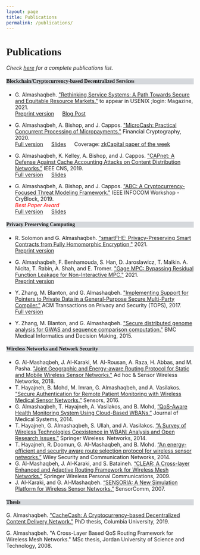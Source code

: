 ```yaml
---
layout: page
title: Publications
permalink: /publications/
---
```

<h1 style="font-family: 'Comic Sans MS'">Publications</h1>

_Check [here](https://scholar.google.com/citations?user=QKIkII0AAAAJ&hl=en) for a complete publications list._<br/>


<h4 style="font-family: 'Comic Sans MS'; background-color:rgb(213, 216, 220);">Blockchain/Cryptocurrency-based Decentralized Services</h4> 
  
* G. Almashaqbeh. ["Rethinking Service Systems: A Path Towards Secure and Equitable Resource Markets."]() to appear in USENIX ;login: Magazine, 2021.<br/>
  [Preprint version](./preprint/almashaqbeh-login-21.pdf) &emsp; [Blog Post](https://blog.nucypher.com/the-path-towards-building-decentralized-services/)

* G. Almashaqbeh, A. Bishop, and J. Cappos. ["MicroCash: Practical Concurrent Processing of Micropayments."](https://link.springer.com/chapter/10.1007/978-3-030-51280-4_13) Financial Cryptography, 2020.<br/>
  [Full version](https://arxiv.org/abs/1911.08520) &emsp; [Slides](../slides/microcash-fc-2020.pdf) &emsp; Coverage: [zkCapital paper of the week](https://zkcapital.substack.com/p/this-week-in-blockchain-research-92a)
  
* G. Almashaqbeh, K. Kelley, A. Bishop, and J. Cappos. ["CAPnet: A Defense Against Cache Accounting Attacks on Content Distribution Networks."](https://ieeexplore.ieee.org/document/8802825) IEEE CNS, 2019. <br/>
  [Full version](https://arxiv.org/abs/1906.10272) &emsp; [Slides](../slides/capnet-cns-2019.pdf)

* G. Almashaqbeh, A. Bishop, and J. Cappos. ["ABC: A Cryptocurrency-Focused Threat Modeling Framework."](https://ieeexplore.ieee.org/document/8845101) IEEE INFOCOM Workshop - CryBlock, 2019.  <br/>
  <span style="color: red;">_Best Paper Award_</span> <br/>
  [Full version](https://arxiv.org/abs/1903.03422) &emsp; [Slides](../slides/abc-cryblock-2019.pdf) 
    


<h4 style="font-family: 'Comic Sans MS'; background-color:rgb(213, 216, 220);">Privacy Preserving Computing</h4> 

* R. Solomon and G. Almashaqbeh. ["smartFHE: Privacy-Preserving Smart Contracts from Fully Homomorphic Encryption,"]() 2021.<br/>
  [Preprint version](https://eprint.iacr.org/2021/133)

* G. Almashaqbeh, F. Benhamouda, S. Han, D. Jaroslawicz, T. Malkin. A. Nicita, T. Rabin, A. Shah, and E. Tromer. ["Gage MPC: Bypassing Residual Function Leakage for Non-Interactive MPC,"]() 2021.<br/>
  [Preprint version](https://eprint.iacr.org/2021/256)

* Y. Zhang, M. Blanton, and G. Almashaqbeh. ["Implementing Support for Pointers to Private Data in a General-Purpose Secure Multi-Party Compiler."](https://dl.acm.org/citation.cfm?id=3154600) ACM Transactions on Privacy and Security (TOPS), 2017. <br/>
  [Full version](https://arxiv.org/abs/1509.01763)
  
* Y. Zhang, M. Blanton, and G. Almashaqbeh. ["Secure distributed genome analysis for GWAS and sequence comparison computation."](https://bmcmedinformdecismak.biomedcentral.com/articles/10.1186/1472-6947-15-S5-S4) BMC Medical Informatics and Decision Making, 2015.


<h4 style="font-family: 'Comic Sans MS'; background-color:rgb(213, 216, 220);">Wireless Networks and Network Security</h4> 

* G. Al-Mashaqbeh, J. Al-Karaki, M. Al-Rousan, A. Raza, H. Abbas, and M. Pasha. ["Joint Geographic and Energy-aware Routing Protocol for Static and Mobile Wireless Sensor Networks."](https://www.oldcitypublishing.com/journals/ahswn-home/ahswn-issue-contents/ahswn-volume-41-number-3-4-2018/16950-2/) Ad hoc & Sensor Wireless Networks, 2018.
* T. Hayajneh, B. Mohd, M. Imran, G. Almashaqbeh, and A. Vasilakos. ["Secure Authentication for Remote Patient Monitoring with Wireless Medical Sensor Networks.”](https://www.mdpi.com/1424-8220/16/4/424) Sensors, 2016.
* G. Almashaqbeh, T. Hayajneh, A. Vasilakos, and B. Mohd, [”QoS-Aware Health Monitoring System Using Cloud-Based WBANs.”](https://link.springer.com/article/10.1007/s10916-014-0121-2) Journal of Medical Systems, 2014.
* T. Hayajneh, G. Almashaqbeh, S. Ullah, and A. Vasilakos. [“A Survey of Wireless Technologies Coexistence in WBAN: Analysis and Open Research Issues.”](https://link.springer.com/article/10.1007/s11276-014-0736-8) Springer Wireless  Networks, 2014.
* T. Hayajneh, R. Doomun, G. Al-Mashaqbeh, and B. Mohd. [“An energy-efficient and security aware route selection protocol for wireless sensor networks.”](https://onlinelibrary.wiley.com/doi/full/10.1002/sec.915) Wiley Security and Communication Networks, 2014.
* G. Al-Mashaqbeh, J. Al-Karaki, and S. Bataineh. [“CLEAR: A Cross-layer Enhanced and Adaptive Routing Framework for Wireless Mesh Networks.”](https://link.springer.com/article/10.1007/s11277-009-9758-4) Springer Wireless Personal Communications, 2009.
* J. Al-Karaki, and G. Al-Mashaqbeh. [“SENSORIA: A New Simulation Platform for Wireless Sensor Networks.”](https://ieeexplore.ieee.org/abstract/document/4394958) SensorComm, 2007.


<h4 style="font-family: 'Comic Sans MS'; background-color:rgb(213, 216, 220);">Thesis</h4> 


G. Almashaqbeh. ["CacheCash: A Cryptocurrency-based Decentralized Content Delivery Network."](https://academiccommons.columbia.edu/doi/10.7916/d8-kmv2-7n57) PhD thesis, Columbia University, 2019.

G. Almashaqbeh. "A Cross-Layer Based QoS Routing Framework for Wireless Mesh Networks." MSc thesis, Jordan University of Science and Technology, 2008.

